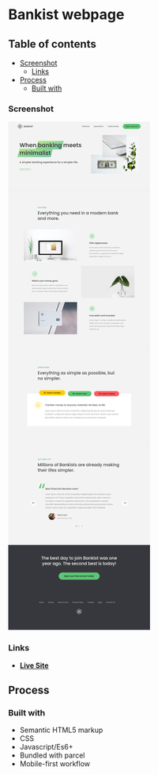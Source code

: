 # Bankist webpage

## Table of contents

- [Screenshot](#screenshot)
  - [Links](#links)
- [Process](#process)
  - [Built with](#built-with)

### Screenshot

![](screenshots/Screenshot%202022-10-06%20at%2019-47-18%20Bankist%20When%20Banking%20meets%20Minimalist.png)

### Links

- [**Live Site**](https://ismail-bankist-page.netlify.app/)

## Process

### Built with

- Semantic HTML5 markup
- CSS
- Javascript/Es6+
- Bundled with parcel
- Mobile-first workflow